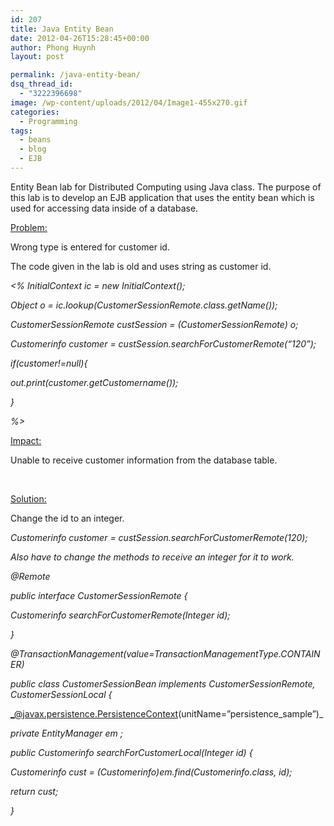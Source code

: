 ```yaml
---
id: 207
title: Java Entity Bean
date: 2012-04-26T15:28:45+00:00
author: Phong Huynh
layout: post

permalink: /java-entity-bean/
dsq_thread_id:
  - "3222396698"
image: /wp-content/uploads/2012/04/Image1-455x270.gif
categories:
  - Programming
tags:
  - beans
  - blog
  - EJB
---
```

Entity Bean lab for Distributed Computing using Java class. The purpose of this lab is to develop an EJB application that uses the entity bean which is used for accessing data inside of a database.

<span style="text-decoration: underline;">Problem:</span>

Wrong type is entered for customer id.

The code given in the lab is old and uses string as customer id.

_<% InitialContext ic = new InitialContext();_

 _Object o = ic.lookup(CustomerSessionRemote.class.getName());_

 _CustomerSessionRemote custSession = (CustomerSessionRemote) o;_

_Customerinfo customer = custSession.searchForCustomerRemote(&#8220;120&#8221;);_

 _if(customer!=null){_

 _out.print(customer.getCustomername());_

 _}_

 _%>_

<span style="text-decoration: underline;">Impact:</span>

Unable to receive customer information from the database table.

&nbsp;

<span style="text-decoration: underline;">Solution:</span>

Change the id to an integer.

_Customerinfo customer = custSession.searchForCustomerRemote(120);_

_Also have to change the methods to receive an integer for it to work._

_@Remote_

_public interface CustomerSessionRemote {_

_Customerinfo searchForCustomerRemote(Integer id);_

_}_

_@TransactionManagement(value=TransactionManagementType.CONTAINER)_

_public class CustomerSessionBean implements CustomerSessionRemote, CustomerSessionLocal {_

_@javax.persistence.PersistenceContext(unitName=&#8221;persistence_sample&#8221;)_

 _private EntityManager em ;_

_public Customerinfo searchForCustomerLocal(Integer id) {_

 _Customerinfo cust = (Customerinfo)em.find(Customerinfo.class, id);_

 _return cust;_

 _}_